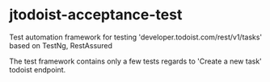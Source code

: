 # jtodoist-acceptance-test
Test automation framework for testing 'developer.todoist.com/rest/v1/tasks' based on TestNg, RestAssured

The test framework contains only a few tests regards to 'Create a new task' todoist endpoint.
